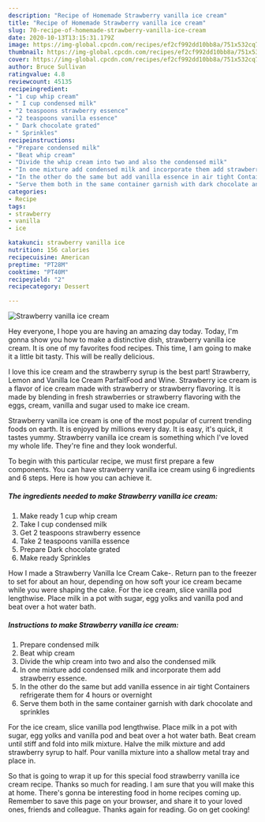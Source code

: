 ```yaml
---
description: "Recipe of Homemade Strawberry vanilla ice cream"
title: "Recipe of Homemade Strawberry vanilla ice cream"
slug: 70-recipe-of-homemade-strawberry-vanilla-ice-cream
date: 2020-10-13T13:15:31.179Z
image: https://img-global.cpcdn.com/recipes/ef2cf992dd10bb8a/751x532cq70/strawberry-vanilla-ice-cream-recipe-main-photo.jpg
thumbnail: https://img-global.cpcdn.com/recipes/ef2cf992dd10bb8a/751x532cq70/strawberry-vanilla-ice-cream-recipe-main-photo.jpg
cover: https://img-global.cpcdn.com/recipes/ef2cf992dd10bb8a/751x532cq70/strawberry-vanilla-ice-cream-recipe-main-photo.jpg
author: Bruce Sullivan
ratingvalue: 4.8
reviewcount: 45135
recipeingredient:
- "1 cup whip cream"
- " I cup condensed milk"
- "2 teaspoons strawberry essence"
- "2 teaspoons vanilla essence"
- " Dark chocolate grated"
- " Sprinkles"
recipeinstructions:
- "Prepare condensed milk"
- "Beat whip cream"
- "Divide the whip cream into two and also the condensed milk"
- "In one mixture add condensed milk and incorporate them add strawberry essence."
- "In the other do the same but add vanilla essence in air tight Containers refrigerate them for 4 hours or overnight"
- "Serve them both in the same container garnish with dark chocolate and sprinkles"
categories:
- Recipe
tags:
- strawberry
- vanilla
- ice

katakunci: strawberry vanilla ice 
nutrition: 156 calories
recipecuisine: American
preptime: "PT28M"
cooktime: "PT40M"
recipeyield: "2"
recipecategory: Dessert

---
```



![Strawberry vanilla ice cream](https://img-global.cpcdn.com/recipes/ef2cf992dd10bb8a/751x532cq70/strawberry-vanilla-ice-cream-recipe-main-photo.jpg)

Hey everyone, I hope you are having an amazing day today. Today, I'm gonna show you how to make a distinctive dish, strawberry vanilla ice cream. It is one of my favorites food recipes. This time, I am going to make it a little bit tasty. This will be really delicious.

I love this ice cream and the strawberry syrup is the best part! Strawberry, Lemon and Vanilla Ice Cream ParfaitFood and Wine. Strawberry ice cream is a flavor of ice cream made with strawberry or strawberry flavoring. It is made by blending in fresh strawberries or strawberry flavoring with the eggs, cream, vanilla and sugar used to make ice cream.

Strawberry vanilla ice cream is one of the most popular of current trending foods on earth. It is enjoyed by millions every day. It is easy, it's quick, it tastes yummy. Strawberry vanilla ice cream is something which I've loved my whole life. They're fine and they look wonderful.


To begin with this particular recipe, we must first prepare a few components. You can have strawberry vanilla ice cream using 6 ingredients and 6 steps. Here is how you can achieve it.

<!--inarticleads1-->

##### The ingredients needed to make Strawberry vanilla ice cream:

1. Make ready 1 cup whip cream
1. Take  I cup condensed milk
1. Get 2 teaspoons strawberry essence
1. Take 2 teaspoons vanilla essence
1. Prepare  Dark chocolate grated
1. Make ready  Sprinkles


How I made a Strawberry Vanilla Ice Cream Cake-. Return pan to the freezer to set for about an hour, depending on how soft your ice cream became while you were shaping the cake. For the ice cream, slice vanilla pod lengthwise. Place milk in a pot with sugar, egg yolks and vanilla pod and beat over a hot water bath. 

<!--inarticleads2-->

##### Instructions to make Strawberry vanilla ice cream:

1. Prepare condensed milk
1. Beat whip cream
1. Divide the whip cream into two and also the condensed milk
1. In one mixture add condensed milk and incorporate them add strawberry essence.
1. In the other do the same but add vanilla essence in air tight Containers refrigerate them for 4 hours or overnight
1. Serve them both in the same container garnish with dark chocolate and sprinkles


For the ice cream, slice vanilla pod lengthwise. Place milk in a pot with sugar, egg yolks and vanilla pod and beat over a hot water bath. Beat cream until stiff and fold into milk mixture. Halve the milk mixture and add strawberry syrup to half. Pour vanilla mixture into a shallow metal tray and place in. 

So that is going to wrap it up for this special food strawberry vanilla ice cream recipe. Thanks so much for reading. I am sure that you will make this at home. There's gonna be interesting food in home recipes coming up. Remember to save this page on your browser, and share it to your loved ones, friends and colleague. Thanks again for reading. Go on get cooking!
